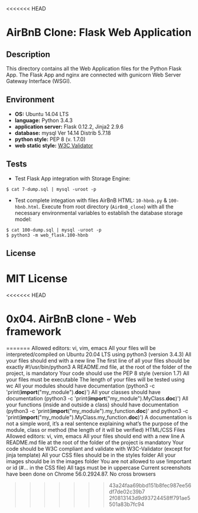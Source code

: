<<<<<<< HEAD
# AirBnB Clone: Flask Web Application

## Description

This directory contains all the Web Application files for the Python Flask App.
The Flask App and nginx are connected with gunicorn Web Server Gateway
Interface (WSGI).

## Environment

* __OS:__ Ubuntu 14.04 LTS
* __language:__ Python 3.4.3
* __application server:__ Flask 0.12.2, Jinja2 2.9.6
* __database:__ mysql Ver 14.14 Distrib 5.7.18
* __python style:__ PEP 8 (v. 1.7.0)
* __web static style:__ [W3C Validator](https://validator.w3.org/)

## Tests

* Test Flask App integration with Storage Engine:

```
$ cat 7-dump.sql | mysql -uroot -p
```

* Test complete integation with files AirBnB HTML: `10-hbnb.py` &
  `100-hbnb.html`. Execute from root directory (`AirBnB_clone`) with all the
  necessary environmental variables to establish the database storage model:

```
$ cat 100-dump.sql | mysql -uroot -p
$ python3 -m web_flask.100-hbnb
```

## License

MIT License
=======
<<<<<<< HEAD
# 0x04. AirBnB clone - Web framework
=======
Allowed editors: vi, vim, emacs
All your files will be interpreted/compiled on Ubuntu 20.04 LTS using python3 (version 3.4.3)
All your files should end with a new line
The first line of all your files should be exactly #!/usr/bin/python3
A README.md file, at the root of the folder of the project, is mandatory
Your code should use the PEP 8 style (version 1.7)
All your files must be executable
The length of your files will be tested using wc
All your modules should have documentation (python3 -c 'print(__import__("my_module").__doc__)')
All your classes should have documentation (python3 -c 'print(__import__("my_module").MyClass.__doc__)')
All your functions (inside and outside a class) should have documentation (python3 -c 'print(__import__("my_module").my_function.__doc__)' and python3 -c 'print(__import__("my_module").MyClass.my_function.__doc__)')
A documentation is not a simple word, it’s a real sentence explaining what’s the purpose of the module, class or method (the length of it will be verified)
HTML/CSS Files
Allowed editors: vi, vim, emacs
All your files should end with a new line
A README.md file at the root of the folder of the project is mandatory
Your code should be W3C compliant and validate with W3C-Validator (except for jinja template)
All your CSS files should be in the styles folder
All your images should be in the images folder
You are not allowed to use !important or id (#... in the CSS file)
All tags must be in uppercase
Current screenshots have been done on Chrome 56.0.2924.87.
No cross browsers
>>>>>>> 43a24faa69bbd151b8fec987ee56df7de02c39b7
>>>>>>> 2f0813143d9d93724458ff791ae5501a83b7fc94
